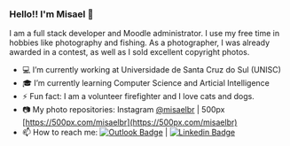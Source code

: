 ### Hello!! I'm Misael 👋

I am a full stack developer and Moodle administrator. I use my free time in hobbies like photography and fishing. As a photographer, I was already awarded in a contest, as well as I sold excellent copyright photos.


- 💻 I’m currently working at Universidade de Santa Cruz do Sul (UNISC)
- 🎓 I’m currently learning Computer Science and Articial Intelligence
- ⚡ Fun fact: I am a volunteer firefighter and I love cats and dogs.
- 📷 My photo repositories: Instagram [@misaelbr](https://instagram.com/misaelbr) | 500px [https://500px.com/misaelbr](https://500px.com/misaelbr)
- 📫 How to reach me:  [![Outlook Badge](https://img.shields.io/badge/-misael.bandeira@gmail.com-blue?style=flat-square&logo=Microsoft-Outlook&link=mailto:misael.bandeira@gmail.com)](mailto:alcsaw@hotmail.com) | [![Linkedin Badge](https://img.shields.io/badge/-misaelbr-blue?style=flat-square&logo=Linkedin&link=https://www.linkedin.com/in/misaelbr/)](https://www.linkedin.com/in/misaelbr/)
